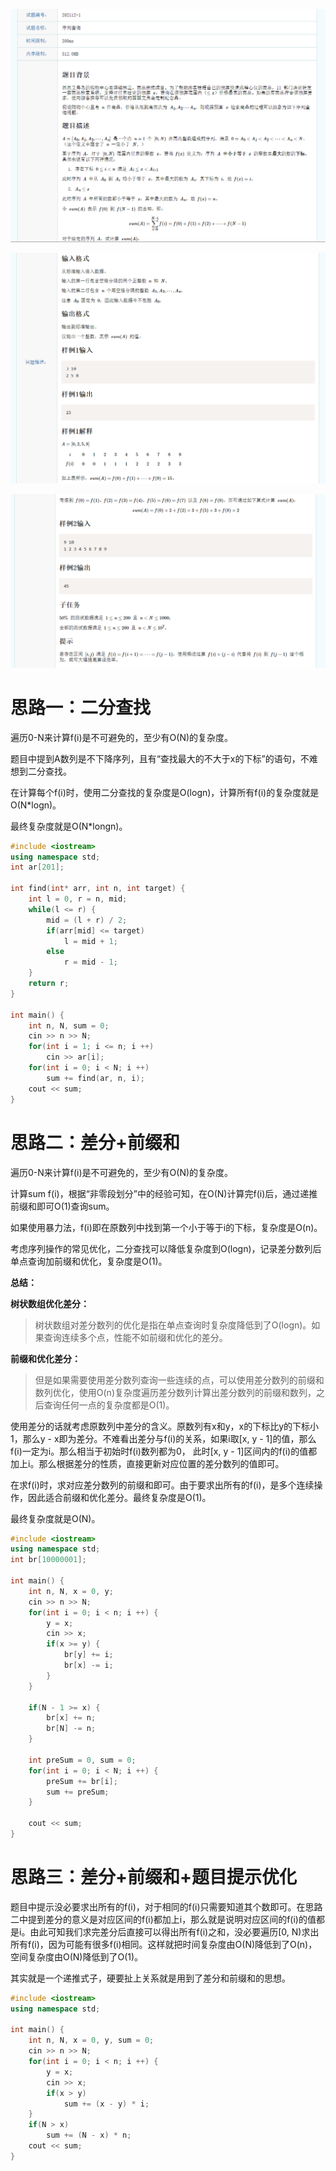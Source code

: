 ![](./assests/seqAsk1.PNG)

![](./assests/seqAsk2.PNG)

![](./assests/seqAsk3.PNG)

# 思路一：二分查找

遍历0-N来计算f(i)是不可避免的，至少有O(N)的复杂度。

题目中提到A数列是不下降序列，且有“查找最大的不大于x的下标”的语句，不难想到二分查找。

在计算每个f(i)时，使用二分查找的复杂度是O(logn)，计算所有f(i)的复杂度就是O(N*logn)。

最终复杂度就是O(N*longn)。

```c++
#include <iostream>
using namespace std;
int ar[201];

int find(int* arr, int n, int target) {
	int l = 0, r = n, mid;
	while(l <= r) {
		mid = (l + r) / 2;
		if(arr[mid] <= target)
			l = mid + 1;
		else
			r = mid - 1;
	}
	return r;
}

int main() {
	int n, N, sum = 0;
	cin >> n >> N;
	for(int i = 1; i <= n; i ++) 
		cin >> ar[i];
	for(int i = 0; i < N; i ++) 
		sum += find(ar, n, i);
	cout << sum;
}
```



# 思路二：差分+前缀和

遍历0-N来计算f(i)是不可避免的，至少有O(N)的复杂度。

计算sum f(i)，根据“非零段划分”中的经验可知，在O(N)计算完f(i)后，通过递推前缀和即可O(1)查询sum。

如果使用暴力法，f(i)即在原数列中找到第一个小于等于i的下标，复杂度是O(n)。

考虑序列操作的常见优化，二分查找可以降低复杂度到O(logn)，记录差分数列后单点查询加前缀和优化，复杂度是O(1)。



**总结：**

**树状数组优化差分：**

> 树状数组对差分数列的优化是指在单点查询时复杂度降低到了O(logn)。如果查询连续多个点，性能不如前缀和优化的差分。

**前缀和优化差分：**

> 但是如果需要使用差分数列查询一些连续的点，可以使用差分数列的前缀和数列优化，使用O(n)复杂度遍历差分数列计算出差分数列的前缀和数列，之后查询任何一点的复杂度都是O(1)。



使用差分的话就考虑原数列中差分的含义。原数列有x和y，x的下标比y的下标小1，那么y - x即为差分。不难看出差分与f(i)的关系，如果i取[x, y - 1]的值，那么f(i)一定为i。那么相当于初始时f(i)数列都为0， 此时[x, y - 1]区间内的f(i)的值都加上i。那么根据差分的性质，直接更新对应位置的差分数列的值即可。

在求f(i)时，求对应差分数列的前缀和即可。由于要求出所有的f(i)，是多个连续操作，因此适合前缀和优化差分。最终复杂度是O(1)。

最终复杂度就是O(N)。

```c++
#include <iostream>
using namespace std;
int br[10000001];

int main() {
	int n, N, x = 0, y;
	cin >> n >> N;
	for(int i = 0; i < n; i ++) {
		y = x;
		cin >> x;
		if(x >= y) {
			br[y] += i;
			br[x] -= i;
		}
	}
	
	if(N - 1 >= x) {
		br[x] += n;
		br[N] -= n; 
	}
	
	int preSum = 0, sum = 0;
	for(int i = 0; i < N; i ++) {
		preSum += br[i];
		sum += preSum;
	}
	
	cout << sum;
}
```



# 思路三：差分+前缀和+题目提示优化

题目中提示没必要求出所有的f(i)，对于相同的f(i)只需要知道其个数即可。在思路二中提到差分的意义是对应区间的f(i)都加上i，那么就是说明对应区间的f(i)的值都是i。由此可知我们求完差分后直接可以得出所有f(i)之和，没必要遍历[0, N)求出所有f(i)，因为可能有很多f(i)相同。这样就把时间复杂度由O(N)降低到了O(n)，空间复杂度由O(N)降低到了O(1)。

其实就是一个递推式子，硬要扯上关系就是用到了差分和前缀和的思想。

```c++
#include <iostream>
using namespace std;

int main() {
	int n, N, x = 0, y, sum = 0;
	cin >> n >> N;
	for(int i = 0; i < n; i ++) {
		y = x;
		cin >> x;
		if(x > y) 
			sum += (x - y) * i;
	}
	if(N > x)
		sum += (N - x) * n;
	cout << sum;
}
```

